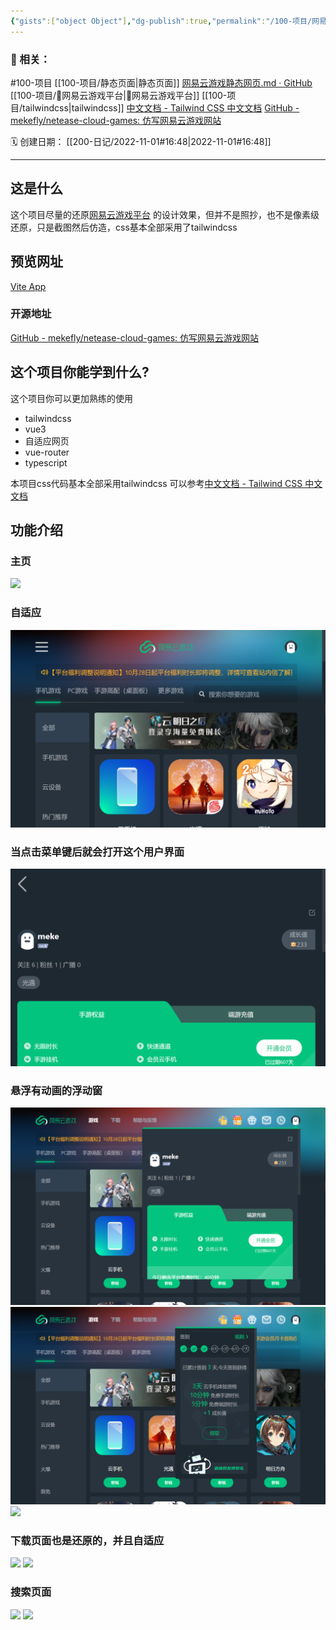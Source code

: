 ```yaml
---
{"gists":["object Object"],"dg-publish":true,"permalink":"/100-项目/网易云游戏静态网页/","dgPassFrontmatter":true}
---
```


### 🧲 相关：
#100-项目 
[[100-项目/静态页面\|静态页面]]
[网易云游戏静态网页.md · GitHub](https://gist.github.com/9d24420250cb509a3f71806014967bee)
[[100-项目/📌网易云游戏平台\|📌网易云游戏平台]]
[[100-项目/tailwindcss\|tailwindcss]]
[中文文档 - Tailwind CSS 中文文档](https://www.tailwindcss.cn/docs)
[GitHub - mekefly/netease-cloud-games: 仿写网易云游戏网站](https://github.com/mekefly/netease-cloud-games)

🗓️ 创建日期： [[200-日记/2022-11-01#16:48\|2022-11-01#16:48]]

---
## 这是什么
这个项目尽量的还原[网易云游戏平台](https://cg.163.com/#/mobile) 的设计效果，但并不是照抄，也不是像素级还原，只是截图然后仿造，css基本全部采用了tailwindcss

## 预览网址
[Vite App](https://mekefly.github.io/netease-cloud-games)
### 开源地址
[GitHub - mekefly/netease-cloud-games: 仿写网易云游戏网站](https://github.com/mekefly/netease-cloud-games)

## 这个项目你能学到什么?
这个项目你可以更加熟练的使用

- tailwindcss
- vue3
- 自适应网页
- vue-router
- typescript


本项目css代码基本全部采用tailwindcss
可以参考[中文文档 - Tailwind CSS 中文文档](https://www.tailwindcss.cn/docs)

## 功能介绍

### 主页
![](https://photo-frame.oss-cn-beijing.aliyuncs.com/202211011659862.png)
### 自适应
![](https://raw.githubusercontent.com/mekefly/img/main/202211011701672.png)
### 当点击菜单键后就会打开这个用户界面
![](https://raw.githubusercontent.com/mekefly/img/main/202211011702394.png)
### 悬浮有动画的浮动窗
![](https://raw.githubusercontent.com/mekefly/img/main/202211011702437.png)
![](https://raw.githubusercontent.com/mekefly/img/main/202211011702478.png)
![](https://photo-frame.oss-cn-beijing.aliyuncs.com/202211011704069.png)
### 下载页面也是还原的，并且自适应
![](https://photo-frame.oss-cn-beijing.aliyuncs.com/202211011704521.png)
![](https://photo-frame.oss-cn-beijing.aliyuncs.com/202211011709052.png)

### 搜索页面

![](https://photo-frame.oss-cn-beijing.aliyuncs.com/202211011706247.png)
![](https://photo-frame.oss-cn-beijing.aliyuncs.com/202211011710083.png)
